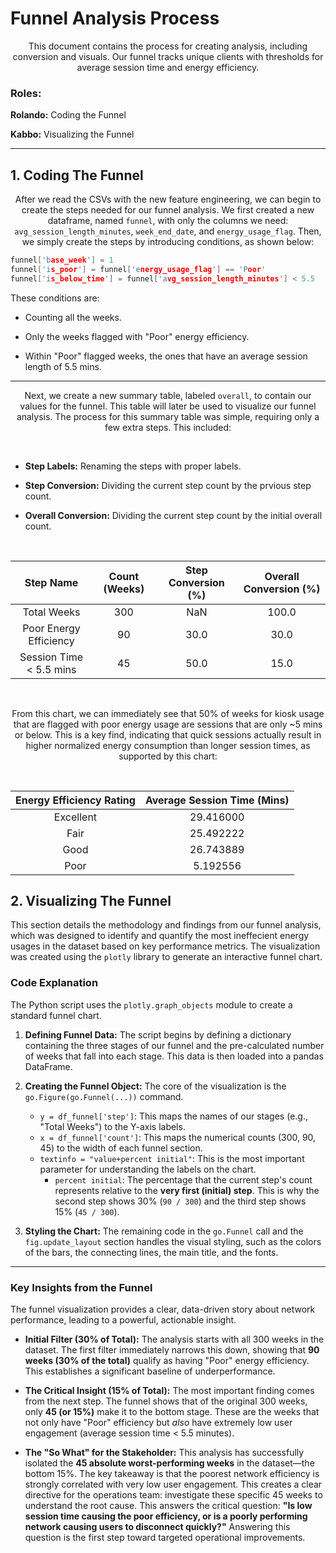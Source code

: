# Funnel Analysis Process

<div align='center'>

This document contains the process for creating analysis, including conversion and visuals. Our funnel tracks unique clients with thresholds for average session time and energy efficiency.

</div>

### **Roles:**

**Rolando:** Coding the Funnel

**Kabbo:** Visualizing the Funnel

***

## 1. Coding The Funnel

<div align='center'>

After we read the CSVs with the new feature engineering, we can begin to create the steps needed for our funnel analysis. We first created a new dataframe, named `funnel`, with only the columns we need: `avg_session_length_minutes`, `week_end_date`, and `energy_usage_flag`. Then, we simply create the steps by introducing conditions, as shown below:

</div>

```c++
funnel['base_week'] = 1
funnel['is_poor'] = funnel['energy_usage_flag'] == 'Poor'
funnel['is_below_time'] = funnel['avg_session_length_minutes'] < 5.5
```

These conditions are:

- Counting all the weeks.

- Only the weeks flagged with "Poor" energy efficiency.

- Within "Poor" flagged weeks, the ones that have an average session length of 5.5 mins.

***

<div align='center'>

Next, we create a new summary table, labeled `overall`, to contain our values for the funnel. This table will later be used to visualize our funnel analysis. The process for this summary table was simple, requiring only a few extra steps. This included:

</div>

<br>

- **Step Labels:** Renaming the steps with proper labels.

- **Step Conversion:** Dividing the current step count by the prvious step count.

- **Overall Conversion:** Dividing the current step count by the initial overall count.

<br>

<div align='center'>

| Step Name  | Count (Weeks) | Step Conversion (%) | Overall Conversion (%) |
|:----------------------------:|:--------:|:----------------:|:------------------:|
| Total Weeks                | 300    | NaN            | 100.0            |
| Poor Energy Efficiency     | 90     | 30.0           | 30.0             |
| Session Time < 5.5 mins    | 45     | 50.0           | 15.0             |

<br>

From this chart, we can immediately see that 50% of weeks for kiosk usage that are flagged with poor energy usage are sessions that are only ~5 mins or below. This is a key find, indicating that quick sessions actually result in higher normalized energy consumption than longer session times, as supported by this chart:

<br>

| Energy Efficiency Rating     | Average Session Time (Mins)     |
|:-------------:|:-----------:|
| Excellent   | 29.416000 |
| Fair        | 25.492222 |
| Good        | 26.743889 |
| Poor        | 5.192556  |

</div>

## 2. Visualizing The Funnel

This section details the methodology and findings from our funnel analysis, which was designed to identify and quantify the most ineffecient energy usages in the dataset based on key performance metrics. The visualization was created using the `plotly` library to generate an interactive funnel chart.


### Code Explanation

The Python script uses the `plotly.graph_objects` module to create a standard funnel chart.

1.  **Defining Funnel Data:** The script begins by defining a dictionary containing the three stages of our funnel and the pre-calculated number of weeks that fall into each stage. This data is then loaded into a pandas DataFrame.

2.  **Creating the Funnel Object:** The core of the visualization is the `go.Figure(go.Funnel(...))` command.
    * `y = df_funnel['step']`: This maps the names of our stages (e.g., "Total Weeks") to the Y-axis labels.
    * `x = df_funnel['count']`: This maps the numerical counts (300, 90, 45) to the width of each funnel section.
    * `textinfo = "value+percent initial"`: This is the most important parameter for understanding the labels on the chart.
        * `percent initial`: The percentage that the current step's count represents relative to the **very first (initial) step**. This is why the second step shows 30% (`90 / 300`) and the third step shows 15% (`45 / 300`).

3.  **Styling the Chart:** The remaining code in the `go.Funnel` call and the `fig.update_layout` section handles the visual styling, such as the colors of the bars, the connecting lines, the main title, and the fonts.

---

### Key Insights from the Funnel

The funnel visualization provides a clear, data-driven story about network performance, leading to a powerful, actionable insight.

* **Initial Filter (30% of Total):** The analysis starts with all 300 weeks in the dataset. The first filter immediately narrows this down, showing that **90 weeks (30% of the total)** qualify as having "Poor" energy efficiency. This establishes a significant baseline of underperformance.

* **The Critical Insight (15% of Total):** The most important finding comes from the next step. The funnel shows that of the original 300 weeks, only **45 (or 15%)** make it to the bottom stage. These are the weeks that not only have "Poor" efficiency but *also* have extremely low user engagement (average session time < 5.5 minutes).

* **The "So What" for the Stakeholder:** This analysis has successfully isolated the **45 absolute worst-performing weeks** in the dataset—the bottom 15%. The key takeaway is that the poorest network efficiency is strongly correlated with very low user engagement. This creates a clear directive for the operations team: investigate these specific 45 weeks to understand the root cause. This answers the critical question: **"Is low session time causing the poor efficiency, or is a poorly performing network causing users to disconnect quickly?"** Answering this question is the first step toward targeted operational improvements.

<br>

</div>

